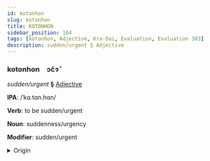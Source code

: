 ```yaml
---
id: kotonhon
slug: kotonhon
title: KOTONHON
sidebar_position: 164
tags: [kotonhon, Adjective, Kra-Dai, Evaluation, Evaluation 303]
description: sudden/urgent § Adjective
---
```


### kotonhon&emsp;<span kind="abugida">ɔc̃ɂ̃</span>

*sudden/urgent* **§** [Adjective](../../tags/Adjective)

**IPA**: /ˈkɑ.tɑn.hɑn/

**Verb**: to be sudden/urgent

**Noun**: suddenness/urgency

**Modifier**: sudden/urgent

<details>
    <summary>Origin</summary>
    Thai กะทันหัน gà-tan-hǎn /ka˨˩.tʰan˧.han˩˩˦/<br/>
    <em>Kra-Dai Language Family</em>
</details>